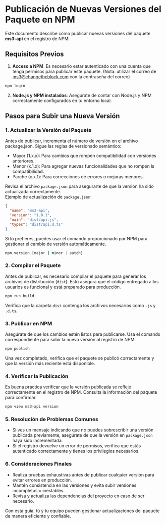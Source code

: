 # Publicación de Nuevas Versiones del Paquete en NPM

Este documento describe cómo publicar nuevas versiones del paquete **ms3-api** en el registro de NPM.

## Requisitos Previos

1. **Acceso a NPM**: Es necesario estar autenticado con una cuenta que tenga permisos para publicar este paquete. (Nota: utilizar el correo de ms3@changetheblock.com con la contraseña del correo)

```bash
npm login
```

2. **Node.js y NPM instalados**: Asegúrate de contar con Node.js y NPM correctamente configurados en tu entorno local.

## Pasos para Subir una Nueva Versión

### 1. Actualizar la Versión del Paquete

Antes de publicar, incrementa el número de versión en el archivo package.json. Sigue las reglas de versionado semántico:

- Mayor (1.x.x): Para cambios que rompen compatibilidad con versiones anteriores.
- Menor (x.1.x): Para agregar nuevas funcionalidades que no rompen la compatibilidad.
- Parche (x.x.1): Para correcciones de errores o mejoras menores.

Revisa el archivo `package.json` para asegurarte de que la versión ha sido actualizada correctamente.  
Ejemplo de actualización de `package.json`:

```json
{
  "name": "ms3-api",
  "version": "1.0.1",
  "main": "dist/api.js",
  "types": "dist/api.d.ts"
}
```

Si lo prefieres, puedes usar el comando proporcionado por NPM para gestionar el cambio de versión automáticamente.

```bash
npm version [major | minor | patch]
```

### 2. Compilar el Paquete

Antes de publicar, es necesario compilar el paquete para generar los archivos de distribución (`dist`). Esto asegura que el código entregado a los usuarios es funcional y está preparado para producción.

```bash
npm run build
```

Verifica que la carpeta `dist` contenga los archivos necesarios como `.js` y `.d.ts`.

### 3. Publicar en NPM

Asegúrate de que los cambios estén listos para publicarse. Usa el comando correspondiente para subir la nueva versión al registro de NPM.

```bash
npm publish
```

Una vez completado, verifica que el paquete se publicó correctamente y que la versión más reciente está disponible.

### 4. Verificar la Publicación

Es buena práctica verificar que la versión publicada se refleje correctamente en el registro de NPM. Consulta la información del paquete para confirmar.

```bash
npm view ms3-api version
```

### 5. Resolución de Problemas Comunes

- Si ves un mensaje indicando que no puedes sobrescribir una versión publicada previamente, asegúrate de que la versión en `package.json` haya sido incrementada.
- Si el registro devuelve un error de permisos, verifica que estás autenticado correctamente y tienes los privilegios necesarios.

### 6. Consideraciones Finales

- Realiza pruebas exhaustivas antes de publicar cualquier versión para evitar errores en producción.
- Mantén consistencia en las versiones y evita subir versiones incompletas o inestables.
- Revisa y actualiza las dependencias del proyecto en caso de ser necesario.

Con esta guía, tú y tu equipo pueden gestionar actualizaciones del paquete de manera eficiente y confiable.
